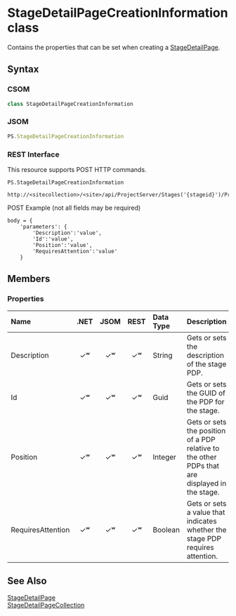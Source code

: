 [comment]: # (Name:StageDetailPageCreationInformation)
[comment]: # (Type:class)
[comment]: # (Status:Verified)

# <a name="name"></a>StageDetailPageCreationInformation class

<a name="description"></a>Contains the properties that can be set when creating a [StageDetailPage](StageDetailPage.md).

## <a name="syntax"></a>Syntax

### CSOM

```C#
class StageDetailPageCreationInformation 
```
### JSOM

```JavaScript
PS.StageDetailPageCreationInformation
```
### REST Interface

This resource supports POST HTTP commands.

```
PS.StageDetailPageCreationInformation

http://<sitecollection>/<site>/api/ProjectServer/Stages('{stageid}')/ProjectDetailPages/Add
```
POST Example (not all fields may be required)
```
body = {
	'parameters': {
		'Description':'value', 
		'Id':'value', 
		'Position':'value', 
		'RequiresAttention':'value'		
	}
```

## <a name="members"></a>Members

### <a name="properties"></a>Properties

|**Name**|**.NET**|**JSOM**|**REST**|**Data Type**|**Description**|
|:-----|:-----:|:-----:|:-----:|:-----|:-----|
|<a name="Description"></a>Description|&#x2713;&#x02B7;|&#x2713;&#x02B7;|&#x2713;&#x02B7;|String|Gets or sets the description of the stage PDP.|
|<a name="Id"></a>Id|&#x2713;&#x02B7;|&#x2713;&#x02B7;|&#x2713;&#x02B7;|Guid|Gets or sets the GUID of the PDP for the stage.|
|<a name="Position"></a>Position|&#x2713;&#x02B7;|&#x2713;&#x02B7;|&#x2713;&#x02B7;|Integer|Gets or sets the position of a PDP relative to the other PDPs that are displayed in the stage.|
|<a name="RequiresAttention"></a>RequiresAttention|&#x2713;&#x02B7;|&#x2713;&#x02B7;|&#x2713;&#x02B7;|Boolean|Gets or sets a value that indicates whether the stage PDP requires attention.|

## <a name="seeAlso"></a>See Also

[StageDetailPage](StageDetailPage.md)<br/>
[StageDetailPageCollection](StageDetailPageCollection.md)<br/>
